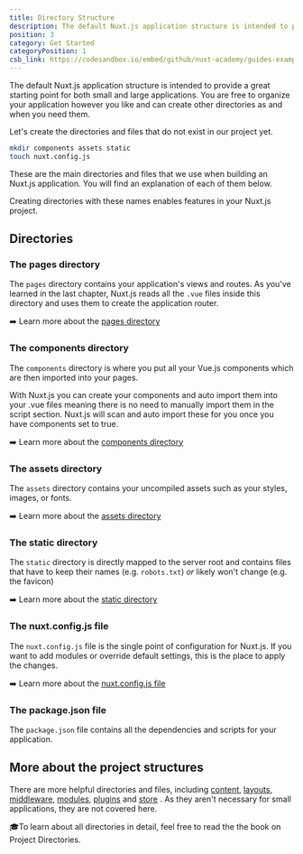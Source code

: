 ```yaml
---
title: Directory Structure
description: The default Nuxt.js application structure is intended to provide a great starting point for both small and large applications. You are free to organize your application however you like and can create other directories as and when you need them.
position: 3
category: Get Started
categoryPosition: 1
csb_link: https://codesandbox.io/embed/github/nuxt-academy/guides-examples/tree/master/get_started/03_directory_structure?fontsize=14&hidenavigation=1&theme=dark
---
```

The default Nuxt.js application structure is intended to provide a great starting point for both small and large applications. You are free to organize your application however you like and can create other directories as and when you need them.

Let's create the directories and files that do not exist in our project yet.

```bash
mkdir components assets static
touch nuxt.config.js
```

These are the main directories and files that we use when building an Nuxt.js application. You will find an explanation of each of them below.

<base-alert type="info">

Creating directories with these names enables features in your Nuxt.js project.

</base-alert>

## Directories

### The pages directory

The `pages` directory contains your application's views and routes. As you've learned in the last chapter, Nuxt.js reads all the `.vue` files inside this directory and uses them to create the application router.

➡️ Learn more about the [pages directory](/guides/directory-structure/pages)

### The components directory

The `components` directory is where you put all your Vue.js components which are then imported into your pages.

With Nuxt.js you can create your components and auto import them into your .vue files meaning there is no need to manually import them in the script section. Nuxt.js will scan and auto import these for you once you have components set to true.

➡️ Learn more about the [components directory](/guides/directory-structure/components)

### The assets directory

The `assets` directory contains your uncompiled assets such as your styles, images, or fonts.

➡️ Learn more about the [assets directory](/guides/directory-structure/assets)

### The static directory

The `static` directory is directly mapped to the server root and contains files that have to keep their names (e.g. `robots.txt`) *or* likely won't change (e.g. the favicon)

➡️ Learn more about the [static directory](/guides/directory-structure/static)

### The nuxt.config.js file

The `nuxt.config.js` file is the single point of configuration for Nuxt.js. If you want to add modules or override default settings, this is the place to apply the changes.

➡️ Learn more about the [nuxt.config.js file](/guides/directory-structure/nuxt-config)

### The package.json file

The `package.json` file contains all the dependencies and scripts for your application.

<code-sandbox :src="csb_link"></code-sandbox>

## More about the project structures

There are more helpful directories and files, including [content](/guides/directory-structure/content), [layouts](/guides/directory-structure/layouts), [middleware](/guides/directory-structure/middleware), [modules](/guides/directory-structure/modules), [plugins](/guides/directory-structure/plugins) and [store](/guides/directory-structure/store) . As they aren't necessary for small applications, they are not covered here.

🎓To learn about all directories in detail, feel free to read the the book on Project Directories.

